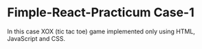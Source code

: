 # Fimple-React-Practicum Case-1
In this case XOX (tic tac toe) game implemented only using HTML, JavaScript and CSS.